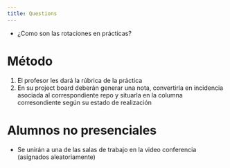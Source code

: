 ```yaml
---
title: Questions
---
```


* ¿Como son las rotaciones en prácticas?

# Método

1. El profesor les dará la rúbrica de la práctica
2. En su project board deberán generar una nota, convertirla en incidencia asociada al correspondiente repo  y situarla en la columna corresondiente según su estado de realización

# Alumnos no presenciales

* Se unirán a una de las salas de trabajo en la video conferencia (asignados aleatoriamente)


